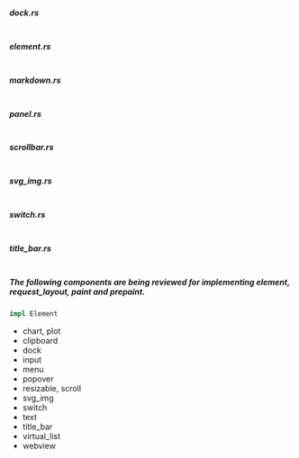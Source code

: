 

##### dock.rs

```rust

```

##### element.rs

```rust

```

##### markdown.rs

```rust

```

##### panel.rs

```rust

```

##### scrollbar.rs

```rust

```

##### svg_img.rs

```rust

```

##### switch.rs

```rust

```

##### title_bar.rs

```rust

```




##### The following components are being reviewed for implementing element, request_layout, paint and prepaint.

```rust
impl Element
```

- chart, plot
- clipboard
- dock
- input
- menu
- popover
- resizable, scroll
- svg_img
- switch
- text
- title_bar
- virtual_list
- webview
